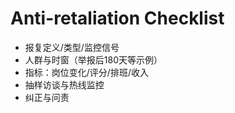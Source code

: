 # Anti-retaliation Checklist

- 报复定义/类型/监控信号
- 人群与时窗（举报后180天等示例）
- 指标：岗位变化/评分/排班/收入
- 抽样访谈与热线监控
- 纠正与问责
